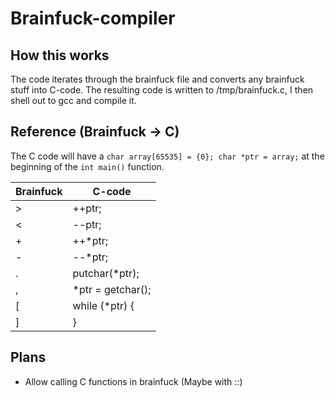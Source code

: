 # Brainfuck-compiler
## How this works
The code iterates through the brainfuck file and converts any brainfuck stuff into C-code. The resulting code is written to /tmp/brainfuck.c, 
I then shell out to gcc and compile it.

## Reference (Brainfuck -> C)
The C code will have a ```char array[65535] = {0}; char *ptr = array;``` at the beginning of the ```int main()``` function.

|Brainfuck|C-code|
|---------|------|
|>        |++ptr;|
|<        |--ptr;|
|+        |++*ptr;|
|-        |--*ptr;|
|.        |putchar(*ptr);|
|,        |*ptr = getchar();|
|[        |while (*ptr) {|
|]        |}|

## Plans
* Allow calling C functions in brainfuck (Maybe with :<function>:)
